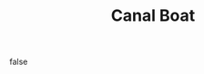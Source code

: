 ---
layout: photo
modal: true
thumb: https://csnapmediahost.github.io/assets1/Thumbs/CanalBoat.jpg
full: https://csnapmediahost.github.io/assets1/Render/CanalBoat.jpg
size: small
ar: landscape
body: false
title: "Canal Boat"
tags: man-made
---